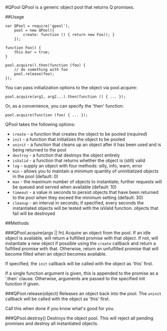 #QPool
QPool is a generic object pool that returns Q promises.

##Usage

    var QPool = require('qpool'),
    	pool = new QPool({
			create: function () { return new Foo(); }
		});
	
	function Foo() {
		this.bar = true;
	}
	
	pool.acquire().then(function (foo) {
		// do something with foo
		pool.release(foo);
	});

You can pass initialization options to the object via pool.acquire:

    pool.acquire(arg1, arg2...).then(function () { ... });

Or, as a convenience, you can specify the 'then' function:

    pool.acquire(function (foo) { ... });

QPool takes the following options:

* `create` - a function that creates the object to be pooled (*required*)
* `init` - a function that initializes the object to be pooled
* `uninit` - a function that cleans up an object after it has been used and is being returned to the pool
* `destroy` - a function that destroys the object entirely
* `isValid` - a function that returns whether the object is (still) valid
* `log` - supply an object with four methods: silly, info, warn, error
* `min` - allows you to maintain a minimum quantity of uninitialized objects in the pool (default: 0)
* `max` - the maximum number of objects to instantiate; further requests will be queued and served when available (default: 10)
* `timeout` - a value in seconds to persist objects that have been returned to the pool when they exceed the minimum setting (default: 30)
* `cleanup` - an interval in seconds; if specified, every <cleanup> seconds the instantiated objects will be tested with the isValid function. objects that fail will be destroyed

##Methods

###QPool.acquire(args || fn)
Acquire an object from the pool. If an idle object is available, will return a fulfilled promise with that object. If not, will instantiate a new object if possible using the `create` callback and return a fulfilled promise with that. Otherwise, return an unfulfilled promise that will become filled when an object becomes available.

If specified, the `init` callback will be called with the object as 'this' first.

If a single function argument is given, this is appended to the promise as a '.then' clause. Otherwise, arguments are passed to the specified init function if given.

###QPool.release(object)
Releases an object back into the pool. The `uninit` callback will be called with the object as 'this' first.

Call this when done if you know what's good for you.

###QPool.destroy()
Destroys the object pool. This will reject all pending promises and destroy all instantiated objects.
